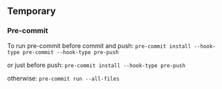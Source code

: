 ## Temporary

### Pre-commit

To run pre-commit before commit and push:
`pre-commit install --hook-type pre-commit --hook-type pre-push`

or just before push:
`pre-commit install --hook-type pre-push`

otherwise:
`pre-commit run --all-files`
